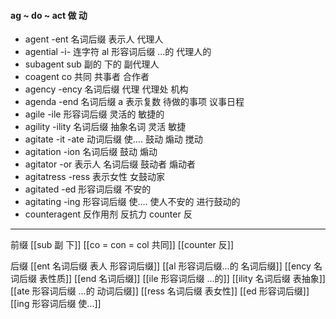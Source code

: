 #### ag ~ do ~ act 做 动
- agent  -ent  名词后缀 表示人  代理人
- agential -i- 连字符  al 形容词后缀 ...的 代理人的
- subagent sub 副的 下的   副代理人
- coagent co  共同   共事者 合作者
- agency  -ency 名词后缀 代理 代理处 机构
- agenda  -end 名词后缀 a 表示复数  待做的事项   议事日程
- agile  -ile 形容词后缀 灵活的 敏捷的
- agility -ility 名词后缀 抽象名词  灵活 敏捷
- agitate -it -ate 动词后缀 使....  鼓动 煽动 搅动  
- agitation -ion 名词后缀 鼓动 煽动 
- agitator -or  表示人 名词后缀 鼓动者  煽动者 
- agitatress -ress 表示女性 女鼓动家
- agitated -ed 形容词后缀 不安的
- agitating -ing 形容词后缀  使.... 使人不安的 进行鼓动的
- counteragent 反作用剂 反抗力  counter 反

---
前缀
[[sub  副 下]]
[[co = con  = col 共同]]
[[counter 反]]

后缀
[[ent 名词后缀  表人 形容词后缀]]
[[al 形容词后缀...的 名词后缀]]
[[ency 名词后缀 表性质]]
[[end 名词后缀]]
[[ile 形容词后缀  ...的]]
[[ility 名词后缀 表抽象]]
[[ate 形容词后缀  ...的 动词后缀]]
[[ress 名词后缀 表女性]]
[[ed 形容词后缀]]
[[ing 形容词后缀  使...]]